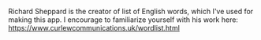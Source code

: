 Richard Sheppard is the creator of list of English words, which I've used for making this app. I encourage to familiarize yourself with his work here: https://www.curlewcommunications.uk/wordlist.html 